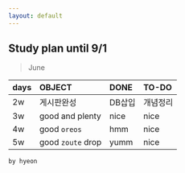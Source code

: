 ```yaml
---
layout: default
---
```


## Study plan until 9/1

> June

| days        | OBJECT         | DONE | TO-DO  |
|:-------------|:------------------|:------|:------|
| 2w          | 게시판완성 | DB삽입  | 개념정리  |
| 3w | good and plenty   | nice  | nice  |
| 4w           | good `oreos`      | hmm   | nice  |
| 5w           | good `zoute` drop | yumm  | nice  |


```
by hyeon
```


